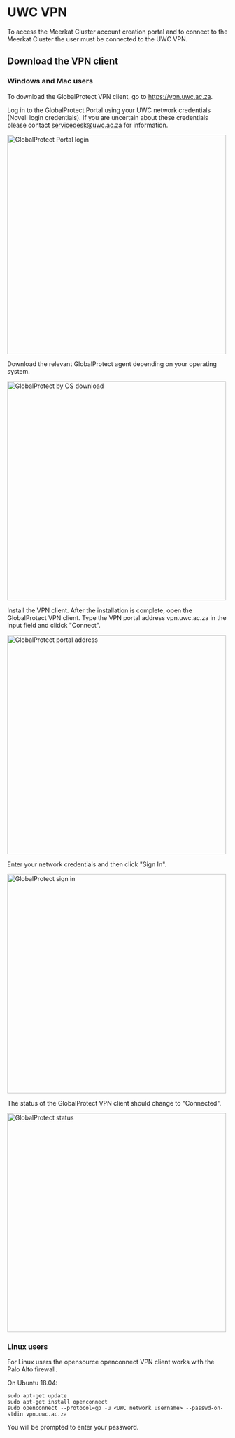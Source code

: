 # UWC VPN

To access the Meerkat Cluster account creation portal and to connect to the Meerkat Cluster the user must be connected to the UWC VPN.

## Download the VPN client

### Windows and Mac users

To download the GlobalProtect VPN client, go to https://vpn.uwc.ac.za.

Log in to the GlobalProtect Portal using your UWC network credentials (Novell login credentials). If you are uncertain about these credentials please contact servicedesk@uwc.ac.za for information.

<img src="http://docs.meerkat.uwc.ac.za/_media/vpn1.png" alt="GlobalProtect Portal login" width=500 />

Download the relevant GlobalProtect agent depending on your operating system.

<img src="http://docs.meerkat.uwc.ac.za/_media/vpn2.png" alt="GlobalProtect by OS download" width=500 />

Install the VPN client. After the installation is complete, open the GlobalProtect VPN client. Type the VPN portal address vpn.uwc.ac.za in the input field and clidck "Connect".

<img src="http://docs.meerkat.uwc.ac.za/_media/vpn3.png" alt="GlobalProtect portal address" width=500 />

Enter your network credentials and then click "Sign In".

<img src="http://docs.meerkat.uwc.ac.za/_media/vpn4.png" alt="GlobalProtect sign in" width=500 />

The status of the GlobalProtect VPN client should change to "Connected".

<img src="http://docs.meerkat.uwc.ac.za/_media/vpn5.png" alt="GlobalProtect status" width=500 />

### Linux users

For Linux users the opensource openconnect VPN client works with the Palo Alto firewall.

On Ubuntu 18.04:

```
sudo apt-get update
sudo apt-get install openconnect
sudo openconnect --protocol=gp -u <UWC network username> --passwd-on-stdin vpn.uwc.ac.za
```

You will be prompted to enter your password.